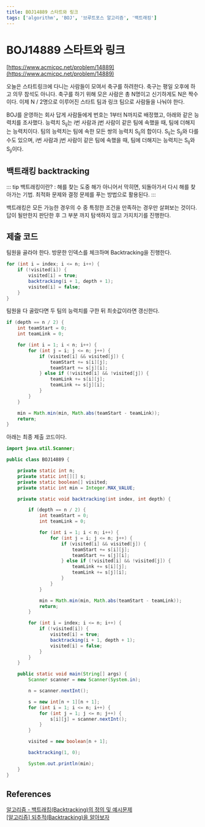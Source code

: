 ```yaml
---
title: BOJ14889 스타트와 링크
tags: ['algorithm', 'BOJ', '브루트포스 알고리즘', '백트래킹']
---
```


# BOJ14889 스타트와 링크

[https://www.acmicpc.net/problem/14889](https://www.acmicpc.net/problem/14889)

오늘은 스타트링크에 다니는 사람들이 모여서 축구를 하려한다. 축구는 평일 오후에 하고 의무 참석도 아니다. 축구를 하기 위해 모은 사람은 총 N명이고 신기하게도 N은 짝수이다. 이제 N / 2명으로 이루어진 스타트 팀과 링크 팀으로 사람들을 나눠야 한다.

BOJ를 운영하는 회사 답게 사람들에게 번호는 1부터 N까지로 배정했고, 아래와 같은 능력치를 조사했다. 능력치 S<sub>ij</sub>는 i번 사람과 j번 사람이 같은 팀에 속했을 때, 팀에 더해지는 능력치이다. 팀의 능력치는 팀에 속한 모든 쌍의 능력치 S<sub>ij</sub>의 합이다. S<sub>ij</sub>는 S<sub>ji</sub>와 다를 수도 있으며, i번 사람과 j번 사람이 같은 팀에 속했을 때, 팀에 더해지는 능력치는 S<sub>ij</sub>와 S<sub>ji</sub>이다.

## 백트래킹 backtracking

::: tip
백트래킹이란? : 해를 찾는 도중 해가 아니어서 막히면, 되돌아가서 다시 해를 찾아가는 기법. 최적화 문제와 결정 문제를 푸는 방법으로 활용된다.
:::

백트래킹은 모든 가능한 경우의 수 중 특정한 조건을 만족하는 경우만 살펴보는 것이다. 답이 될만한지 판단한 후 그 부분 까지 탐색하지 않고 가지치기를 진행한다.

## 제출 코드

팀원을 골라야 한다. 방문한 인덱스를 체크하며 Backtracking을 진행한다.
```java
for (int i = index; i <= n; i++) {
    if (!visited[i]) {
        visited[i] = true;
        backtracking(i + 1, depth + 1);
        visited[i] = false;
    }
}
```

팀원을 다 골랐다면 두 팀의 능력치를 구한 뒤 최솟값이라면 갱신한다.
```java
if (depth == n / 2) {
    int teamStart = 0;
    int teamLink = 0;

    for (int i = 1; i < n; i++) {
        for (int j = i; j <= n; j++) {
            if (visited[i] && visited[j]) {
                teamStart += s[i][j];
                teamStart += s[j][i];
            } else if (!visited[i] && !visited[j]) {
                teamLink += s[i][j];
                teamLink += s[j][i];
            }
        }
    }

    min = Math.min(min, Math.abs(teamStart - teamLink));
    return;
}
```

아래는 최종 제출 코드이다.

```java
import java.util.Scanner;

public class BOJ14889 {

    private static int n;
    private static int[][] s;
    private static boolean[] visited;
    private static int min = Integer.MAX_VALUE;

    private static void backtracking(int index, int depth) {

        if (depth == n / 2) {
            int teamStart = 0;
            int teamLink = 0;

            for (int i = 1; i < n; i++) {
                for (int j = i; j <= n; j++) {
                    if (visited[i] && visited[j]) {
                        teamStart += s[i][j];
                        teamStart += s[j][i];
                    } else if (!visited[i] && !visited[j]) {
                        teamLink += s[i][j];
                        teamLink += s[j][i];
                    }
                }
            }

            min = Math.min(min, Math.abs(teamStart - teamLink));
            return;
        }

        for (int i = index; i <= n; i++) {
            if (!visited[i]) {
                visited[i] = true;
                backtracking(i + 1, depth + 1);
                visited[i] = false;
            }
        }
    }

    public static void main(String[] args) {
        Scanner scanner = new Scanner(System.in);

        n = scanner.nextInt();

        s = new int[n + 1][n + 1];
        for (int i = 1; i <= n; i++) {
            for (int j = 1; j <= n; j++) {
                s[i][j] = scanner.nextInt();
            }
        }

        visited = new boolean[n + 1];

        backtracking(1, 0);

        System.out.println(min);
    }
}
```

## References

[알고리즘 - 백트래킹(Backtracking)의 정의 및 예시문제](https://chanhuiseok.github.io/posts/algo-23/)<br>
[[알고리즘] 되추적(Backtracking)을 알아보자](https://idea-sketch.tistory.com/29)

<TagLinks />